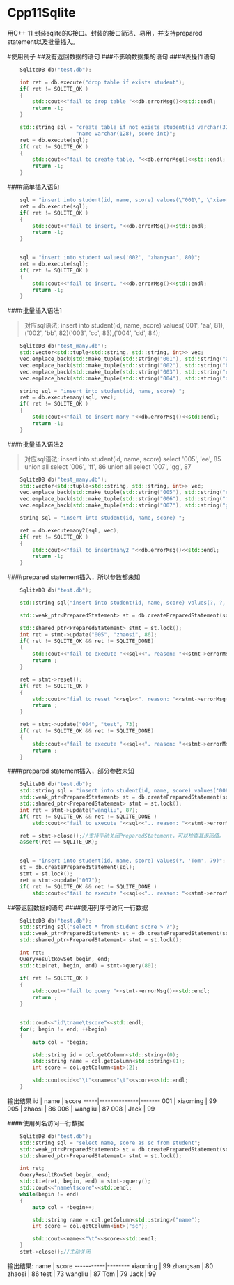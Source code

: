 # Cpp11Sqlite
用C++ 11 封装sqlite的C接口。封装的接口简洁、易用，并支持prepared statement以及批量插入。

#使用例子
##没有返回数据的语句
###不影响数据集的语句
####表操作语句
```cpp
    SqliteDB db("test.db");

    int ret = db.execute("drop table if exists student");
    if( ret != SQLITE_OK )
    {
        std::cout<<"fail to drop table "<<db.errorMsg()<<std::endl;
        return -1;
    }

    std::string sql = "create table if not exists student(id varchar(32) primary key, "
                      "name varchar(128), score int)";
    ret = db.execute(sql);
    if( ret != SQLITE_OK )
    {
        std::cout<<"fail to create table, "<<db.errorMsg()<<std::endl;
        return -1;
    }
```


####简单插入语句
```cpp
    sql = "insert into student(id, name, score) values(\"001\", \"xiaoming\", 99)";
    ret = db.execute(sql);
    if( ret != SQLITE_OK )
    {
        std::cout<<"fail to insert, "<<db.errorMsg()<<std::endl;
        return -1;
    }


    sql = "insert into student values('002', 'zhangsan', 80)";
    ret = db.execute(sql);
    if( ret != SQLITE_OK )
    {
        std::cout<<"fail to insert, "<<db.errorMsg()<<std::endl;
        return -1;
    }
```

####批量插入语法1
> 对应sql语法: insert into student(id, name, score) values('001', 'aa', 81),('002', 'bb', 82)('003', 'cc', 83),('004', 'dd', 84);

```cpp
    SqliteDB db("test_many.db");
    std::vector<std::tuple<std::string, std::string, int>> vec;
    vec.emplace_back(std::make_tuple(std::string("001"), std::string("aa"), 81));
    vec.emplace_back(std::make_tuple(std::string("002"), std::string("bb"), 82));
    vec.emplace_back(std::make_tuple(std::string("003"), std::string("cc"), 83));
    vec.emplace_back(std::make_tuple(std::string("004"), std::string("dd"), 84));

    string sql = "insert into student(id, name, score) ";
    ret = db.executemany(sql, vec);
    if( ret != SQLITE_OK )
    {
        std::cout<<"fail to insert many "<<db.errorMsg()<<std::endl;
        return -1;
    }
```

####批量插入语法2
> 对应sql语法: insert into student(id, name, score)  select '005', 'ee', 85 union all select '006', 'ff', 86 union all  select '007', 'gg', 87

```cpp
    SqliteDB db("test_many.db");
    std::vector<std::tuple<std::string, std::string, int>> vec;
    vec.emplace_back(std::make_tuple(std::string("005"), std::string("ee"), 85));
    vec.emplace_back(std::make_tuple(std::string("006"), std::string("ff"), 86));
    vec.emplace_back(std::make_tuple(std::string("007"), std::string("gg"), 87));

    string sql = "insert into student(id, name, score) ";

    ret = db.executemany2(sql, vec);
    if( ret != SQLITE_OK )
    {
        std::cout<<"fail to insertmany2 "<<db.errorMsg()<<std::endl;
        return -1;
    }
```



####prepared statement插入，所以参数都未知
```cpp
    SqliteDB db("test.db");

    std::string sql("insert into student(id, name, score) values(?, ?, ?)");

    std::weak_ptr<PreparedStatement> st = db.createPreparedStatement(sql);

    std::shared_ptr<PreparedStatement> stmt = st.lock();
    int ret = stmt->update("005", "zhaosi", 86);
    if( ret != SQLITE_OK && ret != SQLITE_DONE)
    {
        std::cout<<"fail to execute "<<sql<<". reason: "<<stmt->errorMsg()<<std::endl;
        return ;
    }

    ret = stmt->reset();
    if( ret != SQLITE_OK )
    {
        std::cout<<"fial to reset "<<sql<<". reason: "<<stmt->errorMsg()<<std::endl;
        return ;
    }

    ret = stmt->update("004", "test", 73);
    if( ret != SQLITE_OK && ret != SQLITE_DONE)
    {
        std::cout<<"fail to execute "<<sql<<". reason: "<<stmt->errorMsg()<<std::endl;
        return ;
    }
```

####prepared statement插入，部分参数未知
```cpp
    SqliteDB db("test.db");
    std::string sql = "insert into student(id, name, score) values('006', ?, ?)";
    std::weak_ptr<PreparedStatement> st = db.createPreparedStatement(sql);
    std::shared_ptr<PreparedStatement> stmt = st.lock();
    int ret = stmt->update("wangliu", 87);
    if( ret != SQLITE_OK && ret != SQLITE_DONE )
        std::cout<<"fail to execute "<<sql<<".. reason: "<<stmt->errorMsg()<<std::endl;

    ret = stmt->close();//支持手动关闭PreparedStatement，可以检查其返回值。
    assert(ret == SQLITE_OK);


    sql = "insert into student(id, name, score) values(?, 'Tom', 79)";
    st = db.createPreparedStatement(sql);
    stmt = st.lock();
    ret = stmt->update("007");
    if( ret != SQLITE_OK && ret != SQLITE_DONE )
        std::cout<<"fail to execute "<<sql<<".. reason: "<<stmt->errorMsg()<<std::endl;
```

##带返回数据的语句
####使用列序号访问一行数据

```cpp
    SqliteDB db("test.db");
    std::string sql("select * from student score > ?");
    std::weak_ptr<PreparedStatement> st = db.createPreparedStatement(sql);
    std::shared_ptr<PreparedStatement> stmt = st.lock();

    int ret;
    QueryResultRowSet begin, end;
    std::tie(ret, begin, end) = stmt->query(80);

    if( ret != SQLITE_OK )
    {
        std::cout<<"fail to query "<<stmt->errorMsg()<<std::endl;
        return ;
    }


    std::cout<<"id\tname\tscore"<<std::endl;
    for(; begin != end; ++begin)
    {
        auto col = *begin;

        std::string id = col.getColumn<std::string>(0);
        std::string name = col.getColumn<std::string>(1);
        int score = col.getColumn<int>(2);

        std::cout<<id<<"\t"<<name<<"\t"<<score<<std::endl;
    }
```

输出结果
id   |   name       |  score
-----|--------------|-------
001  |   xiaoming   |   99
005  |   zhaosi     |   86
006  |   wangliu    |   87
008  |   Jack       |   99



####使用列名访问一行数据

```cpp
    SqliteDB db("test.db");
    std::string sql = "select name, score as sc from student";
    std::weak_ptr<PreparedStatement> st = db.createPreparedStatement(sql);
    std::shared_ptr<PreparedStatement> stmt = st.lock();

    int ret;
    QueryResultRowSet begin, end;
    std::tie(ret, begin, end) = stmt->query();
    std::cout<<"name\tscore"<<std::endl;
    while(begin != end)
    {
        auto col = *begin++;

        std::string name = col.getColumn<std::string>("name");
        int score = col.getColumn<int>("sc");

        std::cout<<name<<"\t"<<score<<std::endl;
    }
    stmt->close();//主动关闭
```

输出结果:
name       | score
-----------|--------
xiaoming   |  99
zhangsan   |  80
zhaosi     |  86
test       |  73
wangliu    |  87
Tom        |  79
Jack       |  99
